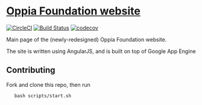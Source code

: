 # [Oppia Foundation website](https://oppia-foundation-website.appspot.com/#!/)

[![CircleCI](https://circleci.com/gh/oppia/foundation-website/tree/master.svg?style=svg)](https://circleci.com/gh/oppia/foundation-website/tree/master)
[![Build Status](https://travis-ci.org/oppia/foundation-website.svg?branch=master)](https://travis-ci.org/oppia/foundation-website)
[![codecov](https://codecov.io/gh/oppia/foundation-website/branch/master/graph/badge.svg)](https://codecov.io/gh/oppia/foundation-website)

Main page of the (newly-redesigned) Oppia Foundation website.

The site is written using AngularJS, and is built on top of Google App Engine

## Contributing

Fork and clone this repo, then run

```
   bash scripts/start.sh
```
